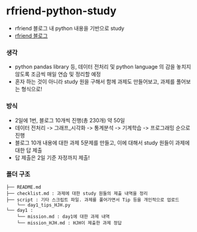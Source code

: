# rfriend-python-study
- rfriend 블로그 내 python 내용을 기반으로 study 
- [rfriend 블로그](https://rfriend.tistory.com/250?category=675917) 

### 생각
- python pandas library 등, 데이터 전처리 및 python language 의 감을 놓치지 않도록 조금씩 매일 연습 및 정리할 예정
- 혼자 하는 것이 아니라 study 원을 구해서 함께 과제도 만들어보고, 과제를 풀어보는 형식으로!

### 방식
- 2일에 1번, 블로그 10개씩 진행(총 230개) 약 50일
- 데이터 전처리 -> 그래프_시각화 -> 통계분석 -> 기계학습 -> 프로그래밍 순으로 진행
- 블로그 10개 내용에 대한 과제 5문제를 만들고, 이에 대해서 study 원들이 과제에 대한 답 제출
- 답 제출은 2일 기준 자정까지 제출!  

### 폴더 구조
```
├── README.md
├── checklist.md : 과제에 대한 study 원들의 제출 내역을 정리
├── script : 기타 스크립트 파일. 과제를 풀어가면서 Tip 등을 개인적으로 업로드
    └── day1_tips_HJH.py     
└── day1 :  
    └── mission.md : day1에 대한 과제 내역
    └── mission_HJH.md : HJH이 제출한 과제 정답
```